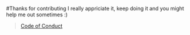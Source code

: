 #Thanks for contributing
I really appriciate it, keep doing it and you might help me out sometimes :)
> [Code of Conduct](https://github.com/xamionex/Opore-Mod/code_of_conduct.md)
